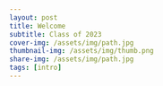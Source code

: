 ```yaml
---
layout: post
title: Welcome
subtitle: Class of 2023
cover-img: /assets/img/path.jpg
thumbnail-img: /assets/img/thumb.png
share-img: /assets/img/path.jpg
tags: [intro]
---
```



